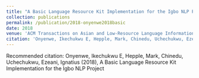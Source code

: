 ```yaml
---
title: "A Basic Language Resource Kit Implementation for the Igbo NLP Project"
collection: publications
permalink: /publication/2018-onyenwe2018basic
date: 2018
venue: 'ACM Transactions on Asian and Low-Resource Language Information Processing (TALLIP)'
citation: 'Onyenwe, Ikechukwu E, Hepple, Mark, Chinedu, Uchechukwu, Ezeani, Ignatius (2018), A Basic Language Resource Kit Implementation for the Igbo NLP Project'
---
```

Recommended citation: Onyenwe, Ikechukwu E, Hepple, Mark, Chinedu, Uchechukwu, Ezeani, Ignatius (2018), A Basic Language Resource Kit Implementation for the Igbo NLP Project